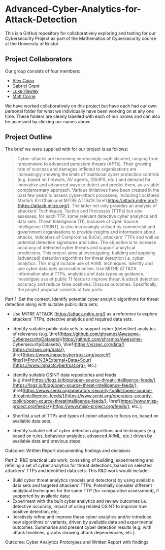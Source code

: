 # Advanced-Cyber-Analytics-for-Attack-Detection

This is a GitHub repository for collaboratively exploring and testing for our Cybersecurity Project as part of the Mathematics of Cybersecurity course at the University of Bristol.

## Project Collaborators
Our group consists of four members:
* [Alex Caian](https://github.com/Galeforse/Advanced-Cyber-Analytics-for-Attack-Detection/tree/main/Alex)
* [Gabriel Grant](https://github.com/Galeforse/Advanced-Cyber-Analytics-for-Attack-Detection/tree/main/Gabriel)
* [Luke Hawley](https://github.com/Galeforse/Advanced-Cyber-Analytics-for-Attack-Detection/tree/main/Luke)
* [Matt Corrie](https://github.com/Galeforse/Advanced-Cyber-Analytics-for-Attack-Detection/tree/main/Matt)

We have worked collaboratively on this project but have each had our own personal folder for what we individually have been working on at any one time. These folders are clearly labelled with each of our names and can also be accessed by clicking our names above.

## Project Outline

The brief we were supplied with for our project is as follows:

>Cyber-attacks are becoming increasingly sophisticated, ranging from ransomware to advanced persistent threats (APTs). Their growing rate of success and damages inflicted to organisations are increasingly showing the limits of traditional cyber protection controls (e.g. based on firewalls, AV agents, IDS/IPS, etc.) and demand for innovative and advanced ways to detect and predict them, as a viable complementary approach. Various initiatives have been created in the past few years to assess cyber-attack processes, including Lockheed Martin’s Kill Chain and MITRE ATT\&CK \href{https://attack.mitre.org/}{https://attack.mitre.org/}. The latter not only provides an analysis of attackers’ Techniques, Tactics and Processes (TTPs) but also assesses, for each TTP, some relevant detective cyber analytics and data sets. Threat Intelligence (TI), inclusive of Open Source Intelligence (OSINT), is also increasingly utilised by commercial and government organisations to provide insights and information about attacks, Indicators of Compromise (IoCs), attackers’ TTPs and well as potential detection signatures and rules. The objective is to increase accuracy of detected cyber threats and support analytical predictions.
This project aims at investigating, building and applying (advanced) detection algorithms for threat detection i.e. cyber analytics. This might include use of AI/ML techniques. Identify and use cyber data sets accessible online. Use MITRE ATT\&CK information about TTPs, analytics and data types as guidance. Investigate use of public TI feeds to improve threat \& attack detection accuracy and reduce false positives. Discuss outcomes. Specifically, the project proposal consists of two parts:

Part 1: Set the context. Identify potential cyber analytic algorithms for threat detection along with suitable public data sets:
* Use MITRE ATT\&CK (https://attack.mitre.org/) as a reference to explore attackers’ TTPs, detective analytics and required data sets.
    
* Identify suitable public data sets to support cyber (detective) analytics of relevance (e.g. \href{https://github.com/shramos/Awesome-CybersecurityDatasets}{https://github.com/shramos/Awesome- CybersecurityDatasets}, \href{https://vizsec.org/data/}{https://vizsec.org/data/}, \href{https://www.impactcybertrust.org/search?filter[]=Prov\%3AExternal+Data+Sour}{https://www.impactcybertrust.org}, etc.)
    
* Identify suitable OSINT data repositories and feeds (e.g.\href{https://logz.io/blog/open-source-threat-intelligence-feeds/}{https://logz.io/blog/open-source-threat-intelligence-feeds/}, \href{https://www.senki.org/operators-security-toolkit/open-source-threatintelligence-feeds/}{https://www.senki.org/operators-security-toolkit/open-source-threatintelligence-feeds/}, \href{https://www.misp-project.org/feeds/}{https://www.misp-project.org/feeds/}, etc.);
    
* Shortlist a set of TTPs and types of cyber attacks to focus on, based on available data sets.

* Identify suitable set of cyber detection algorithms and techniques (e.g. based on rules, behaviour analytics, advanced AI/ML, etc.) driven by available data and previous steps.

Outcome: Written Report documenting findings and decisions

Part 2: R\&D practical Lab work, consisting of building, experimenting and refining a set of cyber analytics for threat detections, based on selected attackers’ TTPs and identified data sets. This R\&D work would include:


* Build cyber threat analytics (models and detectors) by using available data sets and targeted attackers’ TTPs. Potentially consider different analytical techniques for the same TTP (for comparative assessment), if supported by available data;
* Experiment with the built cyber analytics and review outcomes i.e. detective accuracy, impact of using related OSINT to improve true positive detection, etc;
* Iteratively refine and improve these cyber analytics and/or introduce new algorithms or variants, driven by available data and experimental outcomes. Summarise and present cyber detection results (e.g. with attack timelines, graphs showing attack dependencies, etc.).

Outcome: Cyber Analytics Prototypes and Written Report with findings
